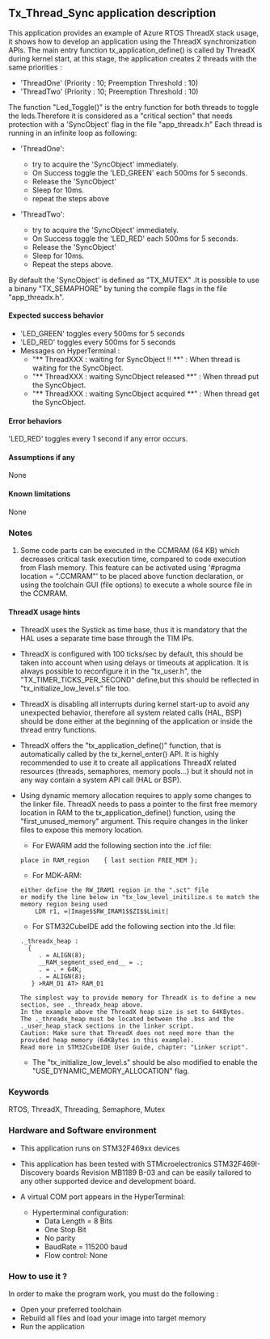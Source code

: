 
## <b>Tx_Thread_Sync application description</b>

This application provides an example of Azure RTOS ThreadX stack usage, it shows how to develop an application using the ThreadX synchronization APIs.
The main entry function tx_application_define() is called by ThreadX during kernel start, at this stage, the application creates 2 threads with the same priorities :

  - 'ThreadOne' (Priority : 10; Preemption Threshold : 10)
  - 'ThreadTwo' (Priority : 10; Preemption Threshold : 10)

The function "Led_Toggle()" is the entry function for both threads to toggle the leds.Therefore it is considered as a "critical section" that needs protection with a 'SyncObject' flag in the file "app_threadx.h"
Each thread is running in an infinite loop as following:

- 'ThreadOne':
  + try to acquire the 'SyncObject' immediately.
  + On Success toggle the 'LED_GREEN' each 500ms for 5 seconds.
  + Release the 'SyncObject'
  + Sleep for 10ms.
  + repeat the steps above

- 'ThreadTwo':
  + try to acquire the 'SyncObject' immediately.
  + On Success toggle the 'LED_RED' each 500ms for 5 seconds.
  + Release the 'SyncObject'
  + Sleep for 10ms.
  + Repeat the steps above.

By default the 'SyncObject' is defined as  "TX_MUTEX" .It is possible to use a binany "TX_SEMAPHORE" by tuning
the compile flags in the file "app_threadx.h".

#### <b>Expected success behavior</b>

  - 'LED_GREEN' toggles every 500ms for 5 seconds
  - 'LED_RED' toggles every 500ms for 5 seconds
  - Messages on HyperTerminal :
     + "** ThreadXXX : waiting for SyncObject !! **" : When thread is waiting for the SyncObject.
	 + "** ThreadXXX : waiting SyncObject released **" : When thread put the SyncObject.
	 + "** ThreadXXX : waiting SyncObject acquired **" : When thread get the SyncObject.

#### <b>Error behaviors</b>

'LED_RED' toggles every 1 second if any error occurs.

#### <b>Assumptions if any</b>
None

#### <b>Known limitations</b>
None

### <b>Notes</b>

 1. Some code parts can be executed in the CCMRAM (64 KB) which decreases critical task execution time, compared to code execution from Flash memory. This feature can be activated using '#pragma location = ".CCMRAM"' to be placed above function declaration, or using the toolchain GUI (file options) to execute a whole source file in the CCMRAM.

#### <b>ThreadX usage hints</b>

 - ThreadX uses the Systick as time base, thus it is mandatory that the HAL uses a separate time base through the TIM IPs.
 - ThreadX is configured with 100 ticks/sec by default, this should be taken into account when using delays or timeouts at application. It is always possible to reconfigure it in the "tx_user.h", the "TX_TIMER_TICKS_PER_SECOND" define,but this should be reflected in "tx_initialize_low_level.s" file too.
 - ThreadX is disabling all interrupts during kernel start-up to avoid any unexpected behavior, therefore all system related calls (HAL, BSP) should be done either at the beginning of the application or inside the thread entry functions.
 - ThreadX offers the "tx_application_define()" function, that is automatically called by the tx_kernel_enter() API.
   It is highly recommended to use it to create all applications ThreadX related resources (threads, semaphores, memory pools...)  but it should not in any way contain a system API call (HAL or BSP).
 - Using dynamic memory allocation requires to apply some changes to the linker file.
   ThreadX needs to pass a pointer to the first free memory location in RAM to the tx_application_define() function,
   using the "first_unused_memory" argument.
   This require changes in the linker files to expose this memory location.
    + For EWARM add the following section into the .icf file:
     ```
	 place in RAM_region    { last section FREE_MEM };
	 ```
    + For MDK-ARM:
	```
    either define the RW_IRAM1 region in the ".sct" file
    or modify the line below in "tx_low_level_initilize.s to match the memory region being used
        LDR r1, =|Image$$RW_IRAM1$$ZI$$Limit|
	```
    + For STM32CubeIDE add the following section into the .ld file:
	```
    ._threadx_heap :
      {
         . = ALIGN(8);
         __RAM_segment_used_end__ = .;
         . = . + 64K;
         . = ALIGN(8);
       } >RAM_D1 AT> RAM_D1
	```

       The simplest way to provide memory for ThreadX is to define a new section, see ._threadx_heap above.
       In the example above the ThreadX heap size is set to 64KBytes.
       The ._threadx_heap must be located between the .bss and the ._user_heap_stack sections in the linker script.
       Caution: Make sure that ThreadX does not need more than the provided heap memory (64KBytes in this example).
       Read more in STM32CubeIDE User Guide, chapter: "Linker script".

    + The "tx_initialize_low_level.s" should be also modified to enable the "USE_DYNAMIC_MEMORY_ALLOCATION" flag.


### <b>Keywords</b>

RTOS, ThreadX, Threading, Semaphore, Mutex


### <b>Hardware and Software environment</b>

  - This application runs on STM32F469xx devices
  - This application has been tested with STMicroelectronics STM32F469I-Discovery boards Revision MB1189 B-03
    and can be easily tailored to any other supported device and development board.

  - A virtual COM port appears in the HyperTerminal:
      - Hyperterminal configuration:
        + Data Length = 8 Bits
        + One Stop Bit
        + No parity
        + BaudRate = 115200 baud
        + Flow control: None

### <b>How to use it ?</b>

In order to make the program work, you must do the following :

 - Open your preferred toolchain
 - Rebuild all files and load your image into target memory
 - Run the application
